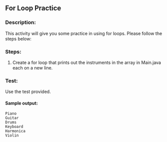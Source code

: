 ## For Loop Practice
### Description:
This activity will give you some practice in using for loops.
Please follow the steps below:

### Steps:
1. Create a for loop that prints out the instruments in the array in Main.java each on a new line.

### Test:
Use the test provided. 

#### Sample output:
```
Piano
Guitar
Drums
Keyboard
Harmonica
Violin
```